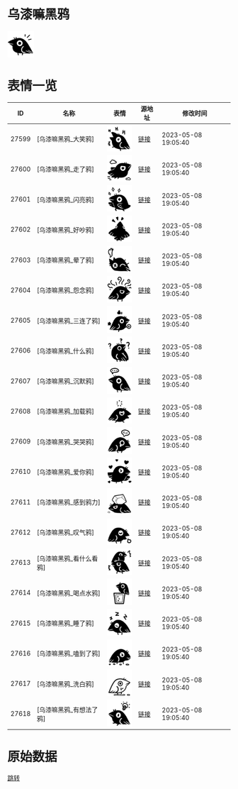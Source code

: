 # 乌漆嘛黑鸦

<img src="./cover.png" height="60" alt="cover" />

# 表情一览

|ID|名称|表情|源地址|修改时间|
|----|----|----|----|----|
|27599|[乌漆嘛黑鸦_大笑鸦]|<img src="./pic/027599_%5B乌漆嘛黑鸦_大笑鸦%5D.png" height="60" alt="大笑鸦"/>|[链接](https://i0.hdslb.com/bfs/garb/e9cce370b61e30eadabed62050f9ecda27f63479.png)|2023-05-08 19:05:40|
|27600|[乌漆嘛黑鸦_走了鸦]|<img src="./pic/027600_%5B乌漆嘛黑鸦_走了鸦%5D.png" height="60" alt="走了鸦"/>|[链接](https://i0.hdslb.com/bfs/garb/b00a9fb7985f6a1c246c806ce89d33bbf17d17b7.png)|2023-05-08 19:05:40|
|27601|[乌漆嘛黑鸦_闪亮鸦]|<img src="./pic/027601_%5B乌漆嘛黑鸦_闪亮鸦%5D.png" height="60" alt="闪亮鸦"/>|[链接](https://i0.hdslb.com/bfs/garb/9c16cc8acff54de4462a4134e90a4692fb905439.png)|2023-05-08 19:05:40|
|27602|[乌漆嘛黑鸦_好吵鸦]|<img src="./pic/027602_%5B乌漆嘛黑鸦_好吵鸦%5D.png" height="60" alt="好吵鸦"/>|[链接](https://i0.hdslb.com/bfs/garb/6479976aa41aedc497026b3cd4572471322ee416.png)|2023-05-08 19:05:40|
|27603|[乌漆嘛黑鸦_晕了鸦]|<img src="./pic/027603_%5B乌漆嘛黑鸦_晕了鸦%5D.png" height="60" alt="晕了鸦"/>|[链接](https://i0.hdslb.com/bfs/garb/b88d45c6c8fb793630fce0da68a02d60bc6fc994.png)|2023-05-08 19:05:40|
|27604|[乌漆嘛黑鸦_怨念鸦]|<img src="./pic/027604_%5B乌漆嘛黑鸦_怨念鸦%5D.png" height="60" alt="怨念鸦"/>|[链接](https://i0.hdslb.com/bfs/garb/9f5c34fa3ed617c0845195aa58fe6a39f5573b02.png)|2023-05-08 19:05:40|
|27605|[乌漆嘛黑鸦_三连了鸦]|<img src="./pic/027605_%5B乌漆嘛黑鸦_三连了鸦%5D.png" height="60" alt="三连了鸦"/>|[链接](https://i0.hdslb.com/bfs/garb/0043802edc04ed7daccfecbb50b7a18523b14d40.png)|2023-05-08 19:05:40|
|27606|[乌漆嘛黑鸦_什么鸦]|<img src="./pic/027606_%5B乌漆嘛黑鸦_什么鸦%5D.png" height="60" alt="什么鸦"/>|[链接](https://i0.hdslb.com/bfs/garb/41901d46db45a289b7a7c075bef718966611edc9.png)|2023-05-08 19:05:40|
|27607|[乌漆嘛黑鸦_沉默鸦]|<img src="./pic/027607_%5B乌漆嘛黑鸦_沉默鸦%5D.png" height="60" alt="沉默鸦"/>|[链接](https://i0.hdslb.com/bfs/garb/dfbd9776ec7776d3ee36b03a17ca941508d851db.png)|2023-05-08 19:05:40|
|27608|[乌漆嘛黑鸦_加载鸦]|<img src="./pic/027608_%5B乌漆嘛黑鸦_加载鸦%5D.png" height="60" alt="加载鸦"/>|[链接](https://i0.hdslb.com/bfs/garb/6e6c94f5bd5aaf77ab94e9f92e550891dc277a60.png)|2023-05-08 19:05:40|
|27609|[乌漆嘛黑鸦_哭哭鸦]|<img src="./pic/027609_%5B乌漆嘛黑鸦_哭哭鸦%5D.png" height="60" alt="哭哭鸦"/>|[链接](https://i0.hdslb.com/bfs/garb/f82950bdea075984b4eb16e0820c2a11c45fc1da.png)|2023-05-08 19:05:40|
|27610|[乌漆嘛黑鸦_爱你鸦]|<img src="./pic/027610_%5B乌漆嘛黑鸦_爱你鸦%5D.png" height="60" alt="爱你鸦"/>|[链接](https://i0.hdslb.com/bfs/garb/52cefe22f0e852fc639511b7641fecd0f797c588.png)|2023-05-08 19:05:40|
|27611|[乌漆嘛黑鸦_感到鸦力]|<img src="./pic/027611_%5B乌漆嘛黑鸦_感到鸦力%5D.png" height="60" alt="感到鸦力"/>|[链接](https://i0.hdslb.com/bfs/garb/815d3c0c9b5faa1d64bbb75d5193f89f377d1027.png)|2023-05-08 19:05:40|
|27612|[乌漆嘛黑鸦_叹气鸦]|<img src="./pic/027612_%5B乌漆嘛黑鸦_叹气鸦%5D.png" height="60" alt="叹气鸦"/>|[链接](https://i0.hdslb.com/bfs/garb/53612497937d5b4a742d4c4049e629cbcf37fdc1.png)|2023-05-08 19:05:40|
|27613|[乌漆嘛黑鸦_看什么看鸦]|<img src="./pic/027613_%5B乌漆嘛黑鸦_看什么看鸦%5D.png" height="60" alt="看什么看鸦"/>|[链接](https://i0.hdslb.com/bfs/garb/d7e394e140b46a77828d15fdf11db0e575a171a7.png)|2023-05-08 19:05:40|
|27614|[乌漆嘛黑鸦_喝点水鸦]|<img src="./pic/027614_%5B乌漆嘛黑鸦_喝点水鸦%5D.png" height="60" alt="喝点水鸦"/>|[链接](https://i0.hdslb.com/bfs/garb/519cdd770c61ef21f8b12b67ec18e95b5be59369.png)|2023-05-08 19:05:40|
|27615|[乌漆嘛黑鸦_睡了鸦]|<img src="./pic/027615_%5B乌漆嘛黑鸦_睡了鸦%5D.png" height="60" alt="睡了鸦"/>|[链接](https://i0.hdslb.com/bfs/garb/f879742d79e71419dfb758006850b3ec5439e4e0.png)|2023-05-08 19:05:40|
|27616|[乌漆嘛黑鸦_嗑到了鸦]|<img src="./pic/027616_%5B乌漆嘛黑鸦_嗑到了鸦%5D.png" height="60" alt="嗑到了鸦"/>|[链接](https://i0.hdslb.com/bfs/garb/f13449ecd0a85b2d627ba63a42e9ad9637644cff.png)|2023-05-08 19:05:40|
|27617|[乌漆嘛黑鸦_洗白鸦]|<img src="./pic/027617_%5B乌漆嘛黑鸦_洗白鸦%5D.png" height="60" alt="洗白鸦"/>|[链接](https://i0.hdslb.com/bfs/garb/a5bf70cfeec5f6966bc651b36f04c212cacf4bf3.png)|2023-05-08 19:05:40|
|27618|[乌漆嘛黑鸦_有想法了鸦]|<img src="./pic/027618_%5B乌漆嘛黑鸦_有想法了鸦%5D.png" height="60" alt="有想法了鸦"/>|[链接](https://i0.hdslb.com/bfs/garb/ed9fadc87d3fb924ba82c053f917fd8b72b5ec12.png)|2023-05-08 19:05:40|

# 原始数据

[跳转](./raw.json)

